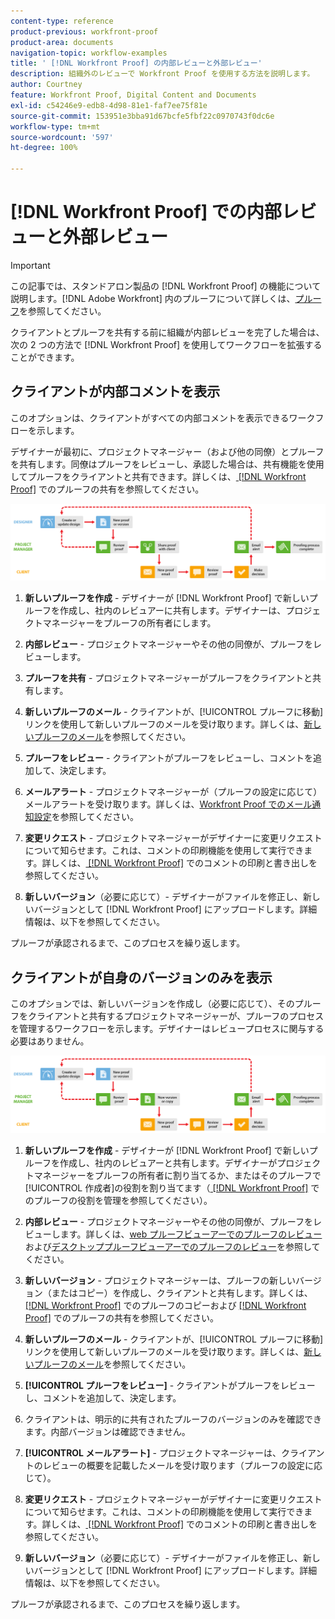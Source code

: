 ```yaml
---
content-type: reference
product-previous: workfront-proof
product-area: documents
navigation-topic: workflow-examples
title: ' [!DNL Workfront Proof] の内部レビューと外部レビュー'
description: 組織外のレビューで Workfront Proof を使用する方法を説明します。
author: Courtney
feature: Workfront Proof, Digital Content and Documents
exl-id: c54246e9-edb8-4d98-81e1-faf7ee75f81e
source-git-commit: 153951e3bba91d67bcfe5fbf22c0970743f0dc6e
workflow-type: tm+mt
source-wordcount: '597'
ht-degree: 100%

---
```


# [!DNL Workfront Proof] での内部レビューと外部レビュー

>[!IMPORTANT]
>
>この記事では、スタンドアロン製品の [!DNL Workfront Proof] の機能について説明します。[!DNL Adobe Workfront] 内のプルーフについて詳しくは、[プルーフ](../../../review-and-approve-work/proofing/proofing.md)を参照してください。

クライアントとプルーフを共有する前に組織が内部レビューを完了した場合は、次の 2 つの方法で [!DNL Workfront Proof] を使用してワークフローを拡張することができます。

## クライアントが内部コメントを表示

このオプションは、クライアントがすべての内部コメントを表示できるワークフローを示します。

デザイナーが最初に、プロジェクトマネージャー（および他の同僚）とプルーフを共有します。同僚はプルーフをレビューし、承認した場合は、共有機能を使用してプルーフをクライアントと共有できます。詳しくは、[ [!DNL Workfront Proof]](../../../workfront-proof/wp-work-proofsfiles/share-proofs-and-files/share-proof.md) でのプルーフの共有を参照してください。

![internal_external_-_option_A.png](assets/internal_external_-_option_A.png)

1. **新しいプルーフを作成** - デザイナーが [!DNL Workfront Proof] で新しいプルーフを作成し、社内のレビュアーに共有します。デザイナーは、プロジェクトマネージャーをプルーフの所有者にします。
1. **内部レビュー** - プロジェクトマネージャーやその他の同僚が、プルーフをレビューします。
1. **プルーフを共有** - プロジェクトマネージャーがプルーフをクライアントと共有します。
1. **新しいプルーフのメール** - クライアントが、[!UICONTROL プルーフに移動]リンクを使用して新しいプルーフのメールを受け取ります。詳しくは、[新しいプルーフのメール](../../../workfront-proof/wp-emailsntfctns/proof-notifications-and-reminders/new-proof-email.md)を参照してください。

1. **プルーフをレビュー** - クライアントがプルーフをレビューし、コメントを追加して、決定します。
1. **メールアラート** - プロジェクトマネージャーが（プルーフの設定に応じて）メールアラートを受け取ります。詳しくは、[Workfront Proof でのメール通知設定](../../../workfront-proof/wp-emailsntfctns/email-alerts/config-email-notification-settings-wp.md)を参照してください。

1. **変更リクエスト** - プロジェクトマネージャーがデザイナーに変更リクエストについて知らせます。これは、コメントの印刷機能を使用して実行できます。詳しくは、[ [!DNL Workfront Proof]](../../../workfront-proof/wp-work-proofsfiles/organize-your-work/print-and-export-comments.md) でのコメントの印刷と書き出しを参照してください。

1. **新しいバージョン**（必要に応じて）- デザイナーがファイルを修正し、新しいバージョンとして [!DNL Workfront Proof] にアップロードします。詳細情報は、以下を参照してください。

プルーフが承認されるまで、このプロセスを繰り返します。

## クライアントが自身のバージョンのみを表示

このオプションでは、新しいバージョンを作成し（必要に応じて）、そのプルーフをクライアントと共有するプロジェクトマネージャーが、プルーフのプロセスを管理するワークフローを示します。デザイナーはレビュープロセスに関与する必要はありません。

![internal_external_-_option_B.png](assets/internal_external_-_option_B.png)

1. **新しいプルーフを作成** - デザイナーが [!DNL Workfront Proof] で新しいプルーフを作成し、社内のレビュアーと共有します。デザイナーがプロジェクトマネージャーをプルーフの所有者に割り当てるか、またはそのプルーフで[!UICONTROL 作成者]の役割を割り当てます（[ [!DNL Workfront Proof]](../../../workfront-proof/wp-work-proofsfiles/share-proofs-and-files/manage-proof-roles.md) でのプルーフの役割を管理を参照してください）。

1. **内部レビュー** - プロジェクトマネージャーやその他の同僚が、プルーフをレビューします。詳しくは、[web プルーフビューアーでのプルーフのレビュー](https://support.workfront.com/hc/en-us/sections/115000275214-Reviewing-Proofs-in-the-Web-Proofing-Viewer)および[デスクトッププルーフビューアーでのプルーフのレビュー](https://support.workfront.com/hc/ja-jp/sections/360000686434-Reviewing-Proofs-in-the-Desktop-Proofing-Viewer)を参照してください。

1. **新しいバージョン** - プロジェクトマネージャーは、プルーフの新しいバージョン（またはコピー）を作成し、クライアントと共有します。詳しくは、[ [!DNL Workfront Proof]](../../../workfront-proof/wp-work-proofsfiles/create-proofs-and-files/copy-proofs.md) でのプルーフのコピーおよび [ [!DNL Workfront Proof]](../../../workfront-proof/wp-work-proofsfiles/share-proofs-and-files/share-proof.md) でのプルーフの共有を参照してください。

1. **新しいプルーフのメール** - クライアントが、[!UICONTROL プルーフに移動]リンクを使用して新しいプルーフのメールを受け取ります。詳しくは、[新しいプルーフのメール](../../../workfront-proof/wp-emailsntfctns/proof-notifications-and-reminders/new-proof-email.md)を参照してください。

1. **[!UICONTROL プルーフをレビュー]** - クライアントがプルーフをレビューし、コメントを追加して、決定します。
1. クライアントは、明示的に共有されたプルーフのバージョンのみを確認できます。内部バージョンは確認できません。
1. **[!UICONTROL メールアラート]** - プロジェクトマネージャーは、クライアントのレビューの概要を記載したメールを受け取ります（プルーフの設定に応じて）。
1. **変更リクエスト** - プロジェクトマネージャーがデザイナーに変更リクエストについて知らせます。これは、コメントの印刷機能を使用して実行できます。詳しくは、[ [!DNL Workfront Proof]](../../../workfront-proof/wp-work-proofsfiles/organize-your-work/print-and-export-comments.md) でのコメントの印刷と書き出しを参照してください。

1. **新しいバージョン**（必要に応じて）- デザイナーがファイルを修正し、新しいバージョンとして [!DNL Workfront Proof] にアップロードします。詳細情報は、以下を参照してください。

プルーフが承認されるまで、このプロセスを繰り返します。
